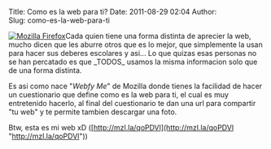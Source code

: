 Title: Como es la web para ti?
Date: 2011-08-29 02:04
Author:  
Slug: como-es-la-web-para-ti

[![Mozilla
Firefox](http://abr4xas.org/wp-content/uploads/2011/08/mozff.png "Mozilla Firefox")](http://abr4xas.org/wp-content/uploads/2011/08/mozff.png)Cada
quien tiene una forma distinta de aprecier la web, mucho dicen que les
aburre otros que es lo mejor, que simplemente la usan para hacer sus
deberes escolares y asi... Lo que quizas esas personas no se han
percatado es que \_TODOS\_ usamos la misma informacion solo que de una
forma distinta.

Es asi como nace "*Webfy Me*" de Mozilla donde tienes la facilidad de
hacer un cuestionario que define como es la web para ti, el cual es muy
entretenido hacerlo, al final del cuestionario te dan una url para
compartir "tu web" y te permite tambien descargar una foto.

Btw, esta es mi web xD
([http://mzl.la/qoPDVl](http://mzl.la/qoPDVl "http://mzl.la/qoPDVl"))

 

 

